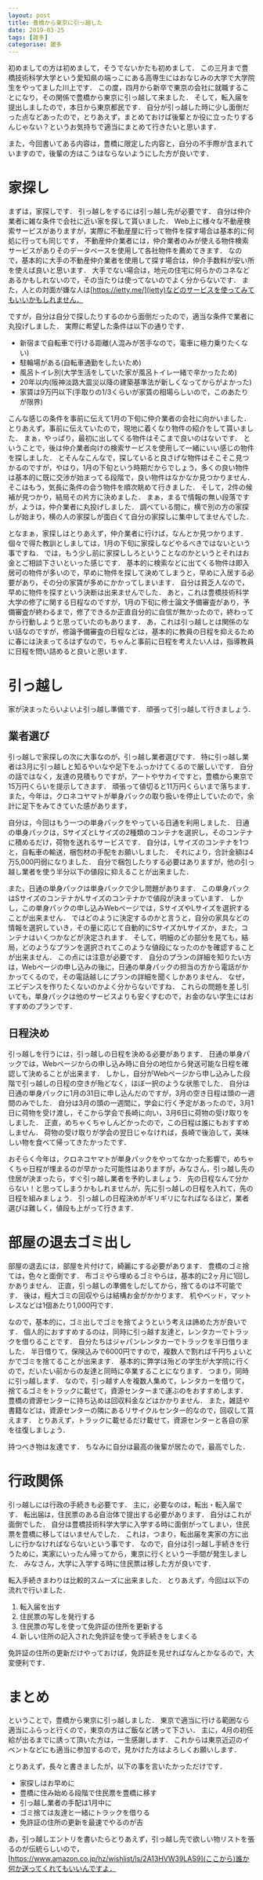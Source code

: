 ```yaml
---
layout: post
title: 豊橋から東京に引っ越した
date: 2019-03-25
tags: [雑多]
categorise: 雑多
---
```


初めましての方は初めまして，そうでないかたも初めまして．
この三月まで豊橋技術科学大学という愛知県の端っこにある高専生にはおなじみの大学で大学院生をやってました川上です．
この度，四月から新卒で東京の会社に就職することになり，その関係で豊橋から東京に引っ越して来ました．
そして，転入届を提出しましたので，本日から東京都民です．
自分が引っ越した時に少し面倒だった点などあったので，とりあえず，まとめておけば後輩とか役に立ったりするんじゃない？というお気持ちで適当にまとめて行きたいと思います．

また，今回書いてある内容は，豊橋に限定した内容と，自分の不手際が含まれていますので，後輩の方はこうはならないようにした方が良いです．

# 家探し
まずは，家探しです．
引っ越しをするには引っ越し先が必要です．
自分は仲介業者に雑な条件で会社に近い家を探して貰いました．
Web上に様々な不動産検索サービスがありますが，実際に不動産屋に行って物件を探す場合は基本的に何処に行っても同じです，
不動産仲介業者には，仲介業者のみが使える物件検索サービスがありそのデータベースを使用して各社物件を薦めてきます．
なので，基本的に大手の不動産仲介業者を使用して探す場合は，仲介手数料が安い所を使えば良いと思います．
大手でない場合は，地元の住宅に何らかのコネなどあるかもしれないので，その当たりは使ってないのでよく分からないです．
また，人との対面が嫌な人は[https://ietty.me/](ietty)などのサービスを使ってみてもいいかもしれません．

ですが，自分は自分で探したりするのから面倒だったので，適当な条件で業者に丸投げしました．
実際に希望した条件は以下の通りです．
- 新宿まで自転車で行ける距離(人混みが苦手なので，電車に極力乗りたくない)
- 駐輪場がある(自転車通勤をしたいため)
- 風呂トイレ別(大学生活をしていた家が風呂トイレ一緒で辛かったため)
- 20年以内(阪神淡路大震災以降の建築基準法が新しくなってからがよかった)
- 家賃は9万円以下(手取りの1/3くらいが家賃の相場らしいので，このあたりが限界)

こんな感じの条件を事前に伝えて1月の下旬に仲介業者の会社に向かいました．
とりあえず，事前に伝えていたので，現地に着くなり物件の紹介をして貰いました．
まぁ，やっぱり，最初に出してくる物件はそこまで良いのはないです．
ということで，後は仲介業者向けの検索サービスを使用して一緒にいい感じの物件を探しました．
とそんなこんなで，探していると良さげな物件はそこそこ見つかるのですが，やはり，1月の下旬という時期だからでしょう，多くの良い物件は基本的に既に交渉が始まってる段階で，良い物件はなかなか見つかりません．
そこはもう，気長に条件の合う物件を順次眺めて行きました．
そして，2件の候補が見つかり，結局その片方に決めました．
まぁ，まるで情報の無い段落ですが，ようは，仲介業者に丸投げしました．
調べている間に，横で別の方の家探しが始まり，横の人の家探しが面白くて自分の家探しに集中してませんでした．

となまぁ，家探しはとりあえず，仲介業者に行けば，なんとか見つかります．
個々で得た教訓としましては，1月の下旬に家探しなどやるべきではないという事ですね．
では，もう少し前に家探ししろということなのかというとそれはお金とご相談下さいといった感じです．
基本的に検索などに出てくる物件は即入居可の物件が多いので，早めに物件を探して決めてしまうと，早めに入居する必要があり，その分の家賃が多めにかかってしまいます．
自分は貧乏人なので，早めに物件を探すという決断は出来ませんでした．
あと，これは豊橋技術科学大学の修了に関する日程なのですが，1月の下旬に修士論文予備審査があり，予備審査が終わるまで，修了できるか正直自分的に自信が無かったので，終わってから行動しようと思っていたのもあります．
あ，これは引っ越しとは関係のない話なのですが，修論予備審査の日程などは，基本的に教員の日程を抑えるために春には決まってるはずなので，ちゃんと事前に日程を考えたい人は，指導教員に日程を問い詰めると良いと思います．

# 引っ越し
家が決まったらいよいよ引っ越し準備です．
頑張って引っ越して行きましょう．

## 業者選び
引っ越しで家探しの次に大事なのが，引っ越し業者選びです．
特に引っ越し業者は3月に引っ越しと知るやいなや足下をふっかけてくるので厳しいです．
自分の話ではなく，友達の見積もりですが，アートやサカイですと，豊橋から東京で15万円くらいを提示してきます．
頑張って値切ると11万円くらいまで落ちます．
また，今年は，クロネコヤマトが単身パックの取り扱いを停止していたので，余計に足下をみてきていた感があります，

自分は，今回はもう一つの単身パックをやっている日通を利用しました．
日通の単身パックは，SサイズとLサイズの2種類のコンテナを選択し，そのコンテナに積めるだけ，荷物を送れるサービスです．
自分は，Lサイズのコンテナを1つと，自転車の輸送，梱包材の手配をお願いしました．
それにより，合計金額は4万5,000円弱になりました．
自分で梱包したりする必要はありますが，他の引っ越し業者を使う半分以下の値段に抑えることが出来ました．

また，日通の単身パックは単身パックで少し問題があります．
この単身パックはSサイズのコンテナかLサイズのコンテナかで値段が決まっています．
しかし，この単身パックの申し込みWebページでは，SサイズやLサイズを選択することが出来ません．
ではどのように決定するのかと言うと，自分の家具などの情報を選択していき，その量に応じて自動的にSサイズかLサイズか，また，コンテナはいくつかなどが決定されます．
そして，明細のどの部分を見ても，結局，どのようなプランを選択されてこのような値段になったのかを確認することが出来ません．
この点には注意が必要です．
自分のプランの詳細を知りたい方は，Webページの申し込みの後に，日通の単身パックの担当の方から電話がかかってくるので，その電話越しにプランの詳細を聞くしかありません．
なぜ，エビデンスを作りたくないのかよく分からないですね．
これらの問題を差し引いても，単身パックは他のサービスよりも安くすむので，お金のない学生にはおすすめのプランです．

## 日程決め
引っ越しを行うには，引っ越しの日程を決める必要があります．
日通の単身パックでは，Webページからの申し込み時に自分の地位から発送可能な日程を確認して決めることが出来ます．
しかし，自分がWebページから申し込みした段階で引っ越しの日程の空きが殆どなく，ほぼ一択のような状態でした．
自分は日通の単身パックに1月の31日に申し込んだのですが，3月の空き日程は頭の一週間のみでした．
自分は3月の頭の一週間に，学会に行く予定があったので，3月1日に荷物を受け渡し，そこから学会で長崎に向い，3月6日に荷物の受け取りをしました．
正直，めちゃくちゃしんどかったので，この日程は誰にもおすすめしません．
荷物の受け取りが学会の翌日じゃなければ，長崎で後泊して，美味しい物を食べて帰ってきたかったです．

おそらく今年は，クロネコヤマトが単身パックをやってなかった影響で，めちゃくちゃ日程が埋まるのが早かった可能性はありますが，みなさん，引っ越し先の住居が決まったら，すぐ引っ越し業者を予約しましょう．
先の日程なんて分からない！と思ってしまうかもしれませんが，先に引っ越しの日程を入れて，先の日程を組みましょう．
引っ越しの日程決めがギリギリになればなるほど，業者選びは難しく，値段も上がって行きます．

# 部屋の退去ゴミ出し
部屋の退去には，部屋を片付けて，綺麗にする必要があります．
豊橋のゴミ捨ては，色々と面倒です．
布ゴミやら埋めるゴミやらは，基本的に2ヶ月に1回しかありません．
正直，引っ越しの準備をしだしてから，捨てるのは不可能です．
後は，粗大ゴミの回収やらは結構お金がかかります．
机やベッド，マットレスなどは1個あたり1,000円です．

なので，基本的に，ゴミ出しでゴミを捨てようという考えは諦めた方が良いです．
個人的におすすめするのは，同時に引っ越す友達と，レンタカーでトラックを借りることです．
自分たちはジャパンレンタカーでトラックを半日借りました．
半日借りて，保険込みで6000円ですので，複数人で割れば千円ちょいとかでゴミを捨てることが出来ます．
基本的に弊学は殆どの学生が大学院に行くので，だいたい前からの友達と同時に卒業することになります．
つまり，同時に引っ越します．
なので，引っ越す人を複数人集めて，レンタカーを借りて，捨てるゴミをトラックに載せて，資源センターまで運ぶのをおすすめします．
豊橋の資源センターに持ち込めは回収料金などはかかりません．
また，雑誌や書籍などは，資源センターの隣にあるリサイクルセンター的なので，回収して貰えます．
とりあえず，トラックに載せるだけ載せて，資源センターと各自の家を往復しましょう．

持つべき物は友達です．
ちなみに自分は最高の後輩が居たので，最高でした．

# 行政関係
引っ越しには行政の手続きも必要です．
主に，必要なのは，転出・転入届です．
転出届は，住民票のある自治体で提出する必要があります．
自分はこれが面倒でした．
自分は豊橋技術科学大学に入学する時に面倒がってしまい，住民票を豊橋に移してはいませんでした．
これは，つまり，転出届を実家の方に出しに行かなければならないという事です．
なので，自分は引っ越し手続きを行うために，実家にいったん帰ってから，東京に行くという一手間が発生しました．
みなさん，大学に入学する時に住民票は移した方が良いです．

転入手続きまわりは比較的スムーズに出来ました．
とりあえず，今回は以下の流れで行いました．
1. 転入届を出す
2. 住民票の写しを発行する
3. 住民票の写しを使って免許証の住所を更新する
4. 新しい住所の記入された免許証を使って手続きをしまくる

免許証の住所の更新だけやっておけば，免許証を見せればなんとかなるので，大変便利です．


# まとめ
ということで，豊橋から東京に引っ越しました．
東京で適当に行ける範囲なら適当にふらっと行くので，東京の方はご飯など誘って下さい．
主に，4月の初任給が出るまでに誘って頂いた方は，一生感謝します．
これからは東京近辺のイベントなどにも適当に参加するので，見かけた方はよろしくお願いします．

とりあえず，長々と書きましたが，以下の事を言いたかっただけです．
- 家探しはお早めに
- 豊橋に住み始める段階で住民票を豊橋に移す
- 引っ越し業者の手配は1月中に
- ゴミ捨ては友達と一緒にトラックを借りる
- 免許証の住所の更新を最速でやるのが吉

あ，引っ越しエントリを書いたらとりあえず，引っ越し先で欲しい物リストを張るのが伝統らしいので，[https://www.amazon.co.jp/hz/wishlist/ls/2A13HVW39LAS9](ここから)誰か何か送ってくれてもいいんですよ．
